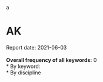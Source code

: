 a<h1>AK</h1>Report date: 2021-06-03<br><br><b>Overall frequency of all keywords:</b> 0<br>* By keyword: <br />* By discipline